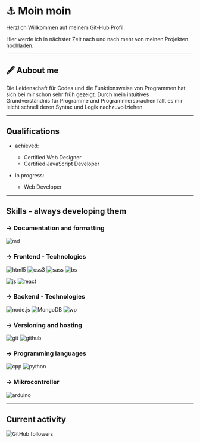 # ⚓ Moin moin

Herzlich Willkommen auf meinem Git-Hub Profil. 

Hier werde ich in nächster Zeit nach und nach mehr von meinen Projekten hochladen.

---
## 🖋 Aubout me

Die Leidenschaft für Codes und die Funktionsweise von Programmen hat sich bei mir schon sehr früh gezeigt. Durch mein intuitives Grundverständnis für Programme und Programmiersprachen fällt es mir leicht schnell deren Syntax und Logik nachzuvollziehen.

---
## Qualifications

- achieved:
  - Certified Web Designer
  - Certified JavaScript Developer

- in progress:
  - Web Developer
  
---
## Skills - always developing them

### -> Documentation and formatting
![md](https://img.shields.io/badge/Markdown-black?style=for-the-badge&logo=markdown&labelColor=black)

### -> Frontend - Technologies
![html5](https://img.shields.io/badge/HTML5-black?style=for-the-badge&logo=html5&labelColor=black)   ![css3](https://img.shields.io/badge/CSS3-black?style=for-the-badge&logo=css3&labelColor=black)   ![sass](https://img.shields.io/badge/SASS-black?style=for-the-badge&logo=sass&labelColor=black)   ![bs](https://img.shields.io/badge/Bootstrap-black?style=for-the-badge&logo=bootstrap&labelColor=black)  
  
![js](https://img.shields.io/badge/JavaScript-black?style=for-the-badge&logo=javascript&labelColor=black) 
![react](https://img.shields.io/badge/React-black?style=for-the-badge&logo=react&labelColor=black)

### -> Backend - Technologies
![node.js](https://img.shields.io/badge/Node.js-black?style=for-the-badge&logo=nodedotjs&labelColor=black)   ![MongoDB](https://img.shields.io/badge/MobgoBD-black?style=for-the-badge&logo=mongodb&labelColor=black)   ![wp](https://img.shields.io/badge/WordPress-black?style=for-the-badge&logo=wordpress&labelColor=black)

### -> Versioning and hosting
![git](https://img.shields.io/badge/Git-black?style=for-the-badge&logo=git&labelColor=black) 
![github](https://img.shields.io/badge/GitHub-black?style=for-the-badge&logo=github&labelColor=black)

### -> Programming languages
![cpp](https://img.shields.io/badge/C%2B%2B-black?style=for-the-badge&logo=cplusplus&labelColor=black) 
![python](https://img.shields.io/badge/Python-black?style=for-the-badge&logo=python&labelColor=black)

### -> Mikrocontroller
![arduino](https://img.shields.io/badge/Arduino-black?style=for-the-badge&logo=arduino&labelColor=black)


---
## Current activity
![GitHub followers](https://img.shields.io/github/followers/juliabellmann?style=for-the-badge&logo=github&logoColor=%23098D7D&color=%23098D7D)

